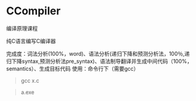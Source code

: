 # CCompiler

编译原理课程

纯C语言编写C编译器

完成度：词法分析(100%，word)、语法分析(递归下降和预测分析法，100％,递归下降syntax,预测分析法pre_syntax)、语法制导翻译并生成中间代码（100%，semantics）、生成目标代码
使用：命令行下（需要gcc）

>gcc x.c

>a.exe

